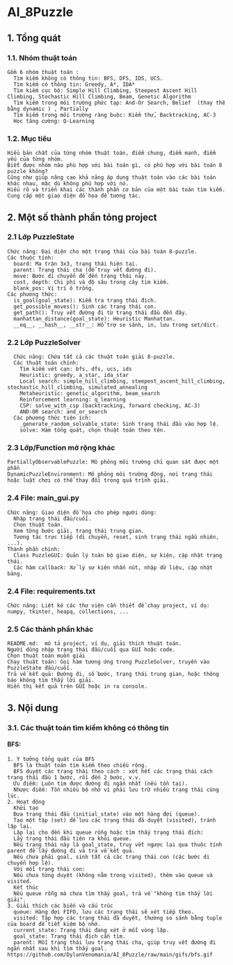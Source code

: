 # AI_8Puzzle
## 1. Tổng quát
  ### 1.1. Nhóm thuật toán
    Gồm 6 nhóm thuật toán :
      Tìm kiếm không có thông tin: BFS, DFS, IDS, UCS.
      Tìm kiếm có thông tin: Greedy, A*, IDA*
      Tìm kiếm cục bộ: Simple Hill Climbing, Steepest Ascent Hill Climbing, Stochastic Hill Climbing, Beam, Genetic Algorithm
      Tìm kiếm trong môi trường phức tạp: And-Or Search, Belief  (thay thế bằng dynamic ) , Partially
      Tìm kiếm trong môi trường ràng buộc: Kiểm thử, Backtracking, AC-3
      Học tăng cường: Q-Learning
    
  ### 1.2. Mục tiêu 
    Hiểu bản chất của từng nhóm thuật toán, điểm chung, điểm mạnh, điểm yếu của từng nhóm.
    Biết được nhóm nào phù hợp với bài toán gì, có phù hợp với bài toán 8 puzzle không?
    Cũng như giúp nâng cao khả năng áp dụng thuật toán vào các bài toán khác nhau, mặc dù không phù hợp với nó.
    Hiểu rõ và triển khai các thành phần cơ bản của một bài toán tìm kiếm.
    Cung cấp một giao diện đồ họa để tương tác.


## 2. Một số thành phần tỏng project
  ### 2.1 Lớp PuzzleState
    Chức năng: Đại diện cho một trạng thái của bài toán 8-puzzle.
    Các thuộc tính:
      board: Ma trận 3x3, trạng thái hiện tại.
      parent: Trạng thái cha (để truy vết đường đi).
      move: Bước di chuyển để đến trạng thái này.
      cost, depth: Chi phí và độ sâu trong cây tìm kiếm.
      blank_pos: Vị trí ô trống.
    Các phương thức:
      is_goal(goal_state): Kiểm tra trạng thái đích.
      get_possible_moves(): Sinh các trạng thái con.
      get_path(): Truy vết đường đi từ trạng thái đầu đến đây.
      manhattan_distance(goal_state): Heuristic Manhattan.
      __eq__, __hash__, __str__: Hỗ trợ so sánh, in, lưu trong set/dict.
  ### 2.2 Lớp PuzzleSolver
      Chức năng: Chứa tất cả các thuật toán giải 8-puzzle.
      Các thuật toán chính:
        Tìm kiếm vét cạn: bfs, dfs, ucs, ids
        Heuristic: greedy, a_star, ida_star
        Local search: simple_hill_climbing, steepest_ascent_hill_climbing, stochastic_hill_climbing, simulated_annealing
        Metaheuristic: genetic_algorithm, beam_search
        Reinforcement learning: q_learning
        CSP: solve_with_csp (backtracking, forward checking, AC-3)
        AND-OR search: and_or_search
      Các phương thức tiện ích:
        _generate_random_solvable_state: Sinh trạng thái đầu vào hợp lệ.
        solve: Hàm tổng quát, chọn thuật toán theo tên.
  ### 2.3 Lớp/Function mở rộng khác
    PartiallyObservablePuzzle: Mô phỏng môi trường chỉ quan sát được một phần
    DynamicPuzzleEnvironment: Mô phỏng môi trường động, nơi trạng thái hoặc luật chơi có thể thay đổi trong quá trình giải.
  ### 2.4 File: main_gui.py
    Chức năng: Giao diện đồ họa cho phép người dùng:
      Nhập trạng thái đầu/cuối.
      Chọn thuật toán.
      Xem từng bước giải, trạng thái trung gian.
      Tương tác trực tiếp (di chuyển, reset, sinh trạng thái ngẫu nhiên, ...).
    Thành phần chính:
      Class PuzzleGUI: Quản lý toàn bộ giao diện, sự kiện, cập nhật trạng thái.
      Các hàm callback: Xử lý sự kiện nhấn nút, nhập dữ liệu, cập nhật bảng.
  ### 2.4 File: requirements.txt
    Chức năng: Liệt kê các thư viện cần thiết để chạy project, ví dụ: numpy, tkinter, heapq, collections, ...
  ### 2.5 Các thành phần khác
    README.md:  mô tả project, ví dụ, giải thích thuật toán.
    Người dùng nhập trạng thái đầu/cuối qua GUI hoặc code.
    Chọn thuật toán muốn giải 
    Chạy thuật toán: Gọi hàm tương ứng trong PuzzleSolver, truyền vào PuzzleState đầu/cuối.
    Trả về kết quả: Đường đi, số bước, trạng thái trung gian, hoặc thông báo không tìm thấy lời giải.
    Hiển thị kết quả trên GUI hoặc in ra console.
    
## 3. Nội dung
  ### 3.1. Các thuật toán tìm kiếm không có thông tin
  #### BFS: 
    1. Ý tưởng tổng quát của BFS
      BFS là thuật toán tìm kiếm theo chiều rộng.
      BFS duyệt các trạng thái theo cách : xét hết các trạng thái cách trạng thái đầu 1 bước, rồi đến 2 bước, v.v.
      Ưu điểm: Luôn tìm được đường đi ngắn nhất (nếu tồn tại).
      Nhược điểm: Tốn nhiều bộ nhớ vì phải lưu trữ nhiều trạng thái cùng lúc.
    2. Hoạt động
      Khởi tạo
      Đưa trạng thái đầu (initial_state) vào một hàng đợi (queue).
      Tạo một tập (set) để lưu các trạng thái đã duyệt (visited), tránh lặp lại.
      Lặp lại cho đến khi queue rỗng hoặc tìm thấy trạng thái đích:
      Lấy trạng thái đầu tiên ra khỏi queue.
      Nếu trạng thái này là goal_state, truy vết ngược lại qua thuộc tính parent để lấy đường đi và trả về kết quả.
      Nếu chưa phải goal, sinh tất cả các trạng thái con (các bước di chuyển hợp lệ).
      Với mỗi trạng thái con:
      Nếu chưa từng duyệt (không nằm trong visited), thêm vào queue và visited.
      Kết thúc
      Nếu queue rỗng mà chưa tìm thấy goal, trả về "không tìm thấy lời giải".
    3. Giải thích các biến và cấu trúc
      queue: Hàng đợi FIFO, lưu các trạng thái sẽ xét tiếp theo.
      visited: Tập hợp các trạng thái đã duyệt, thường so sánh bằng tuple của board để tiết kiệm bộ nhớ.
      current_state: Trạng thái đang xét ở mỗi vòng lặp.
      goal_state: Trạng thái đích cần tìm.
      parent: Mỗi trạng thái lưu trạng thái cha, giúp truy vết đường đi ngắn nhất sau khi tìm thấy goal.
    https://github.com/DylanVenomania/AI_8Puzzle/raw/main/gifs/bfs.gif

    
   
    
    
